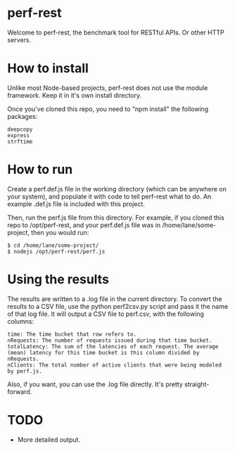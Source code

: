 perf-rest
=========

Welcome to perf-rest, the benchmark tool for RESTful APIs. Or other HTTP servers.

How to install
==============

Unlike most Node-based projects, perf-rest does not use the module framework. Keep it in it's own install directory.

Once you've cloned this repo, you need to "npm install" the following packages:
```
deepcopy
express
strftime
```

How to run
==========

Create a perf.def.js file in the working directory (which can be anywhere on your system), and populate it with code to tell perf-rest what to do. An example .def.js file is included with this project.

Then, run the perf.js file from this directory. For example, if you cloned this repo to /opt/perf-rest, and your perf.def.js file was in /home/lane/some-project, then you would run:

```
$ cd /home/lane/some-project/
$ nodejs /opt/perf-rest/perf.js
```

Using the results
=================

The results are written to a .log file in the current directory. To convert the results to a CSV file, use the python perf2csv.py script and pass it the name of that log file. It will output a CSV file to perf.csv, with the following columns:

```
time: The time bucket that row refers to.
nRequests: The number of requests issued during that time bucket.
totalLatency: The sum of the latencies of each request. The average (mean) latency for this time bucket is this column divided by nRequests.
nClients: The total number of active clients that were being modeled by perf.js.
```

Also, if you want, you can use the .log file directly. It's pretty straight-forward.

TODO
====
- More detailed output.
